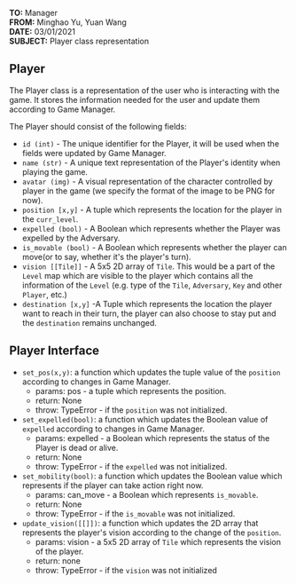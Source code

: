 
  
**TO:** Manager    
**FROM:** Minghao Yu, Yuan Wang    
**DATE:** 03/01/2021    
**SUBJECT:** Player class representation
    
## Player
The Player class is a representation of the user who is interacting  with the game. It stores the information needed for the user and update them according to Game Manager.

The Player should consist of the following fields:  
* ``id (int)`` - The unique identifier for the Player, it will be used when the fields were updated by Game Manager.
* ``name (str)`` - A unique text representation of the Player's identity when playing the game.
* ``avatar (img)`` - A visual representation of the character controlled by player in the game (we specify the format of the image to be PNG for now).
* ``position [x,y]`` - A tuple which represents the location for the player in the ``curr_level``.  
* ``expelled (bool)`` - A  Boolean which represents whether the Player was expelled by the Adversary. 
* ``is_movable (bool)`` - A Boolean which represents whether the player can move(or to say, whether it's the player's turn). 
* ``vision [[Tile]]`` -  A 5x5 2D array of ``Tile``. This would be a part of the ``Level`` map which are visible to the player which contains all the information of the ``Level`` (e.g. type of the ``Tile``, ``Adversary``, ``Key`` and other ``Player``, etc.)
*  ``destination [x,y]`` -A Tuple which represents the location the player want to reach in their turn, the player can also choose to stay put and the ``destination`` remains unchanged.

## Player Interface
  
* ``set_pos(x,y)``:  a function which updates the  tuple value of the ``position`` according to changes in Game Manager.
   * params: pos - a tuple which represents the position.
   * return: None
   * throw: TypeError - if the ``position`` was not initialized.
* ``set_expelled(bool)``:  a function which updates the Boolean value of ``expelled`` according to changes in Game Manager.
   * params: expelled - a Boolean which represents the status of the Player is dead or alive.
   * return: None
   * throw: TypeError - if the ``expelled`` was not initialized.
* ``set_mobility(bool)``: a function which updates the Boolean value which represents if the player can take action right now.
   * params: can_move - a Boolean which represents ``is_movable``.
   * return: None  
   * throw: TypeError - if the ``is_movable`` was not initialized.
* ``update_vision([[]])``: a function which updates the 2D array that represents the player's vision according to the change of the ``position``.
   * params:  vision - a 5x5 2D array of ``Tile`` which represents the vision of the player.
   * return: none  
   * throw: TypeError - if the ``vision`` was not initialized
